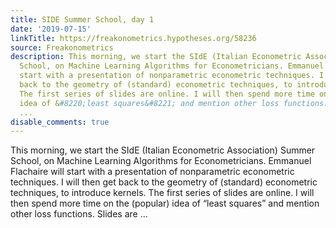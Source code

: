 ```yaml
---
title: SIDE Summer School, day 1
date: '2019-07-15'
linkTitle: https://freakonometrics.hypotheses.org/58236
source: Freakonometrics
description: This morning, we start the SIdE (Italian Econometric Association) Summer
  School, on Machine Learning Algorithms for Econometricians. Emmanuel Flachaire will
  start with a presentation of nonparametric econometric techniques. I will then get
  back to the geometry of (standard) econometric techniques, to introduce kernels.
  The first series of slides are online. I will then spend more time on the (popular)
  idea of &#8220;least squares&#8221; and mention other loss functions. Slides are
  ...
disable_comments: true
---
```

This morning, we start the SIdE (Italian Econometric Association) Summer School, on Machine Learning Algorithms for Econometricians. Emmanuel Flachaire will start with a presentation of nonparametric econometric techniques. I will then get back to the geometry of (standard) econometric techniques, to introduce kernels. The first series of slides are online. I will then spend more time on the (popular) idea of &#8220;least squares&#8221; and mention other loss functions. Slides are ...